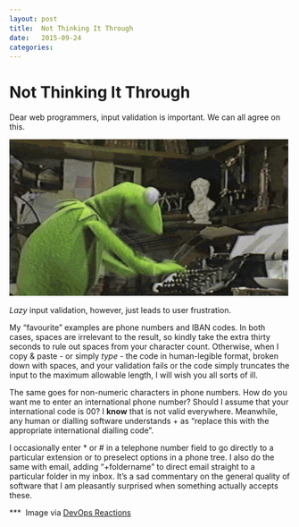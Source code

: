 ```yaml
---
layout: post
title:  Not Thinking It Through 
date:   2015-09-24 
categories:   
---
```


# Not Thinking It Through


Dear web programmers, input validation is important. We can all agree on this. 

 ![|500x280](/images/unknown_filename.247.gif) 

*Lazy* input validation, however, just leads to user frustration. 

My “favourite” examples are phone numbers and IBAN codes. In both cases, spaces are irrelevant to the result, so kindly take the extra thirty seconds to rule out spaces from your character count. Otherwise, when I copy & paste - or simply *type* - the code in human-legible format, broken down with spaces, and your validation fails or the code simply truncates the input to the maximum allowable length, I will wish you all sorts of ill. 

The same goes for non-numeric characters in phone numbers. How do you want me to enter an international phone number? Should I assume that your international code is 00? I **know** that is not valid everywhere. Meanwhile, any human or dialling software understands + as “replace this with the appropriate international dialling code”. 

I occasionally enter * or # in a telephone number field to go directly to a particular extension or to preselect options in a phone tree. I also do the same with email, adding “+foldername” to direct email straight to a particular folder in my inbox. It’s a sad commentary on the general quality of software that I am pleasantly surprised when something actually accepts these. 

*** 
Image via [DevOps Reactions](http://devopsreactions.tumblr.com/post/126327534452/the-day-before-the-deadline-2)

